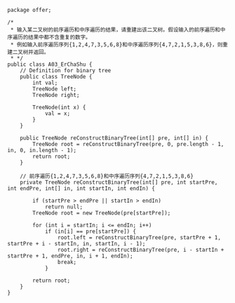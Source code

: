 	package offer;
	
	/* 
	 * 输入某二叉树的前序遍历和中序遍历的结果，请重建出该二叉树。假设输入的前序遍历和中序遍历的结果中都不含重复的数字。
	 * 例如输入前序遍历序列{1,2,4,7,3,5,6,8}和中序遍历序列{4,7,2,1,5,3,8,6}，则重建二叉树并返回。
	 * */
	public class A03_ErChaShu {
		// Definition for binary tree
		public class TreeNode {
			int val;
			TreeNode left;
			TreeNode right;
	
			TreeNode(int x) {
				val = x;
			}
		}
	
		public TreeNode reConstructBinaryTree(int[] pre, int[] in) {
			TreeNode root = reConstructBinaryTree(pre, 0, pre.length - 1, in, 0, in.length - 1);
			return root;
		}
	
		// 前序遍历{1,2,4,7,3,5,6,8}和中序遍历序列{4,7,2,1,5,3,8,6}
		private TreeNode reConstructBinaryTree(int[] pre, int startPre, int endPre, int[] in, int startIn, int endIn) {
	
			if (startPre > endPre || startIn > endIn)
				return null;
			TreeNode root = new TreeNode(pre[startPre]);
	
			for (int i = startIn; i <= endIn; i++)
				if (in[i] == pre[startPre]) {
					root.left = reConstructBinaryTree(pre, startPre + 1, startPre + i - startIn, in, startIn, i - 1);
					root.right = reConstructBinaryTree(pre, i - startIn + startPre + 1, endPre, in, i + 1, endIn);
					break;
				}
	
			return root;
		}
	}
